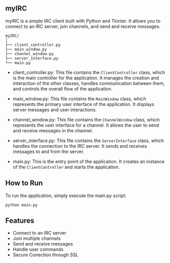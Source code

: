 ## myIRC

myIRC is a simple IRC client built with Python and Tkinter. It allows you to connect to an IRC server, join channels, and send and receive messages.

```
myIRC/
│
├── client_controller.py
├── main_window.py
├── channel_window.py
├── server_interface.py
└── main.py
```

- client_controller.py: This file contains the `ClientController` class, which is the main controller for the application. It manages the creation and interaction of the other classes, handles communication between them, and controls the overall flow of the application.

- main_window.py: This file contains the `MainWindow` class, which represents the primary user interface of the application. It displays server messages and user interactions.

- channel_window.py: This file contains the `ChannelWindow` class, which represents the user interface for a channel. It allows the user to send and receive messages in the channel.

- server_interface.py: This file contains the `ServerInterface` class, which handles the connection to the IRC server. It sends and receives messages to and from the server.

- main.py: This is the entry point of the application. It creates an instance of the `ClientController` and starts the application.

## How to Run

To run the application, simply execute the main.py script:

```
python main.py
```

## Features
- Connect to an IRC server
- Join multiple channels
- Send and receive messages
- Handle user commands 
- Secure Conection through SSL